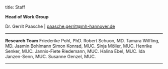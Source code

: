 title: Staff

**Head of Work Group**

Dr. Gerrit Paasche | <paasche.gerrit@mh-hannover.de>

---------------------------

**Research Team**
Friederike Pohl, PhD.
Robert Schuon, MD.
Tamara Wilfling, MD.
Jasmin Bohlmann
Simon Konrad, MUC.
Sinja Möller, MUC.
Henrike Senker, MUC.
Jannis-Fiete Riedemann, MUC.
Halina Ebel, MUC.
Ida Janzen-Senn, MUC.
Susanne Genzel, MUC.

<!--

![Beschreibung](pic1.jpg)


Vorname Name | <Name.Vorname@mh-hannover.de>

Vorname Name | <Name.Vorname@mh-hannover.de>
-->

-----------------------------

